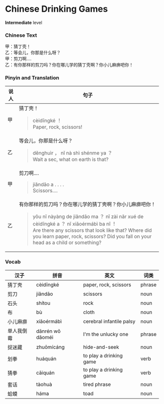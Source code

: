 # Chinese Drinking Games
**Intermediate** level
### Chinese Text
甲：猜丁壳！<br />乙：等会儿，你那是什么呀？<br />甲：剪刀啊....<br />乙：有你那样的剪刀吗？你在哪儿学的猜丁壳啊？你小儿麻痹吧你！

### Pinyin and Translation
|说人|句子|
|----|----|
|甲|猜丁壳！<blockquote>cèidīngké ！<br />Paper, rock, scissors!</blockquote>|
|乙|等会儿，你那是什么呀？<blockquote>děnghuìr ， nǐ nà shì shénme ya ？<br />Wait a sec, what on earth is that?</blockquote>|
|甲|剪刀啊....<blockquote>jiǎndāo a . . . .<br />Scissors....</blockquote>|
|乙|有你那样的剪刀吗？你在哪儿学的猜丁壳啊？你小儿麻痹吧你！<blockquote>yǒu nǐ nàyàng de jiǎndāo ma ？ nǐ zài nǎr xué de cèidīngké a ？ nǐ xiǎoérmábì ba nǐ ！<br />Are there any scissors that look like that? Where did you learn paper, rock, scissors? Did you fall on your head as a child or something?</blockquote>|
### Vocab
|汉子|拼音|英文|词类|
|----|----|----|----|
|猜丁壳|cèidīngké|paper, rock, scissors|phrase|
|剪刀|jiǎndāo|scissors|noun|
|石头|shítou|rock|noun|
|布|bù|cloth|noun|
|小儿麻痹|xiǎoérmábì|cerebral infantile palsy|noun|
|单人我倒霉|dānrén wǒ dǎoméi|I'm the unlucky one|phrase|
|捉迷藏|zhuōmícáng|hide-and-seek|noun|
|划拳|huáquán|to play a drinking game|verb|
|猜拳|cāiquán|to play a drinking game|verb|
|套话|tàohuà|tired phrase|noun|
|蛤蟆|háma|toad|noun|